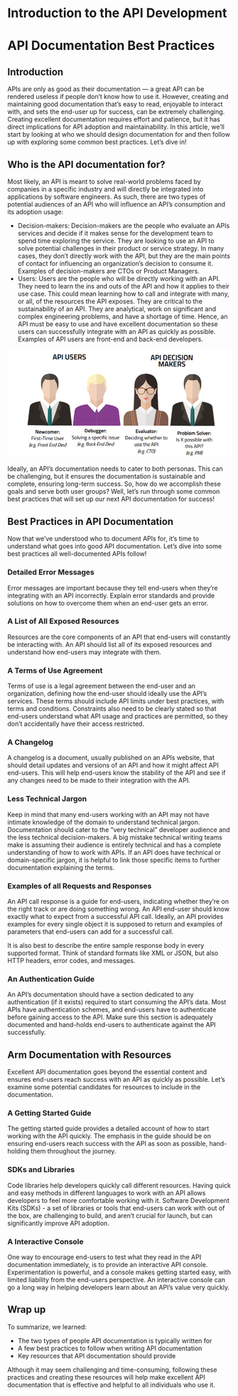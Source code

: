# Introduction to the API Development
# API Documentation Best Practices

## Introduction
APIs are only as good as their documentation — a great API can be rendered useless if people don’t know how to use it. However, creating and maintaining good documentation that’s easy to read, enjoyable to interact with, and sets the end-user up for success, can be extremely challenging. Creating excellent documentation requires effort and patience, but it has direct implications for API adoption and maintainability. In this article, we’ll start by looking at who we should design documentation for and then follow up with exploring some common best practices. Let’s dive in!

## Who is the API documentation for?
Most likely, an API is meant to solve real-world problems faced by companies in a specific industry and will directly be integrated into applications by software engineers. As such, there are two types of potential audiences of an API who will influence an API’s consumption and its adoption usage:
* Decision-makers: Decision-makers are the people who evaluate an APIs services and decide if it makes sense for the development team to spend time exploring the service. They are looking to use an API to solve potential challenges in their product or service strategy. In many cases, they don’t directly work with the API, but they are the main points of contact for influencing an organization’s decision to consume it. Examples of decision-makers are CTOs or Product Managers.
* Users: Users are the people who will be directly working with an API. They need to learn the ins and outs of the API and how it applies to their use case. This could mean learning how to call and integrate with many, or all, of the resources the API exposes. They are critical to the sustainability of an API. They are analytical, work on significant and complex engineering problems, and have a shortage of time. Hence, an API must be easy to use and have excellent documentation so these users can successfully integrate with an API as quickly as possible. Examples of API users are front-end and back-end developers.

![](./img/apidecisionmakers.png)

Ideally, an API’s documentation needs to cater to both personas. This can be challenging, but it ensures the documentation is sustainable and complete, ensuring long-term success. So, how do we accomplish these goals and serve both user groups? Well, let’s run through some common best practices that will set up our next API documentation for success!

## Best Practices in API Documentation
Now that we’ve understood who to document APIs for, it’s time to understand what goes into good API documentation. Let’s dive into some best practices all well-documented APIs follow!

### Detailed Error Messages
Error messages are important because they tell end-users when they’re integrating with an API incorrectly. Explain error standards and provide solutions on how to overcome them when an end-user gets an error.

### A List of All Exposed Resources
Resources are the core components of an API that end-users will constantly be interacting with. An API should list all of its exposed resources and understand how end-users may integrate with them.

### A Terms of Use Agreement
Terms of use is a legal agreement between the end-user and an organization, defining how the end-user should ideally use the API’s services. These terms should include API limits under best practices, with terms and conditions. Constraints also need to be clearly stated so that end-users understand what API usage and practices are permitted, so they don’t accidentally have their access restricted.

### A Changelog
A changelog is a document, usually published on an APIs website, that should detail updates and versions of an API and how it might affect API end-users. This will help end-users know the stability of the API and see if any changes need to be made to their integration with the API.

### Less Technical Jargon
Keep in mind that many end-users working with an API may not have intimate knowledge of the domain to understand technical jargon. Documentation should cater to the “very technical” developer audience and the less technical decision-makers. A big mistake technical writing teams make is assuming their audience is entirely technical and has a complete understanding of how to work with APIs. If an API does have technical or domain-specific jargon, it is helpful to link those specific items to further documentation explaining the terms.

### Examples of all Requests and Responses
An API call response is a guide for end-users, indicating whether they’re on the right track or are doing something wrong. An API end-user should know exactly what to expect from a successful API call. Ideally, an API provides examples for every single object it is supposed to return and examples of parameters that end-users can add for a successful call.

It is also best to describe the entire sample response body in every supported format. Think of standard formats like XML or JSON, but also HTTP headers, error codes, and messages.

### An Authentication Guide
An API’s documentation should have a section dedicated to any authentication (if it exists) required to start consuming the API’s data. Most APIs have authentication schemes, and end-users have to authenticate before gaining access to the API. Make sure this section is adequately documented and hand-holds end-users to authenticate against the API successfully.

## Arm Documentation with Resources
Excellent API documentation goes beyond the essential content and ensures end-users reach success with an API as quickly as possible. Let’s examine some potential candidates for resources to include in the documentation.

### A Getting Started Guide
The getting started guide provides a detailed account of how to start working with the API quickly. The emphasis in the guide should be on ensuring end-users reach success with the API as soon as possible, hand-holding them throughout the journey.

### SDKs and Libraries
Code libraries help developers quickly call different resources. Having quick and easy methods in different languages to work with an API allows developers to feel more comfortable working with it. Software Development Kits (SDKs) - a set of libraries or tools that end-users can work with out of the box, are challenging to build, and aren’t crucial for launch, but can significantly improve API adoption.

### A Interactive Console
One way to encourage end-users to test what they read in the API documentation immediately, is to provide an interactive API console. Experimentation is powerful, and a console makes getting started easy, with limited liability from the end-users perspective. An interactive console can go a long way in helping developers learn about an API’s value very quickly.

## Wrap up
To summarize, we learned:
* The two types of people API documentation is typically written for
* A few best practices to follow when writing API documentation
* Key resources that API documentation should provide

Although it may seem challenging and time-consuming, following these practices and creating these resources will help make excellent API documentation that is effective and helpful to all individuals who use it.
